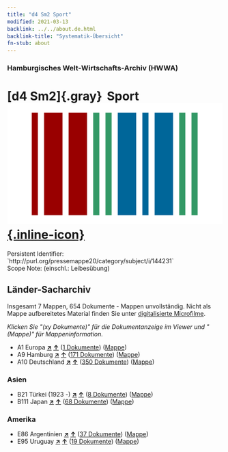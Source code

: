 ```yaml
---
title: "d4 Sm2 Sport"
modified: 2021-03-13
backlink: ../../about.de.html
backlink-title: "Systematik-Übersicht"
fn-stub: about
---
```


### Hamburgisches Welt-Wirtschafts-Archiv (HWWA)

# [d4 Sm2]{.gray}&#8201; Sport &#160; [![Wikidata](/images/Wikidata-logo.svg "Wikidata"){.inline-icon}](http://www.wikidata.org/entity/Q104699256)

<div class="hint">Persistent Identifier: `http://purl.org/pressemappe20/category/subject/i/144231`</div>

<div class="hint">
Scope Note: (einschl.: Leibesübung)
</div>





## Länder-Sacharchiv




Insgesamt 7 Mappen, 654 Dokumente - Mappen unvollständig.
Nicht als Mappe aufbereitetes Material finden Sie unter [digitalisierte Microfilme](/film/h1_sh.de.html).

_Klicken Sie "(xy Dokumente)" für die Dokumentanzeige im Viewer und "(Mappe)" für Mappeninformation._



- A1 Europa [**&nearr;**](../../../geo/i/140892/about.de.html "Europa (alle Mappen)") [**&uarr;**](../../../geo/about.de.html#A1 "Ländersystematik") (<a href="https://pm20.zbw.eu/iiifview/folder/sh/140892,144231" title="über: Europa : Sport" target="_blank">1 Dokumente</a>) ([Mappe](../../../../folder/sh/1408xx/140892/1442xx/144231/about.de.html))
- A9 Hamburg [**&nearr;**](../../../geo/i/140905/about.de.html "Hamburg (alle Mappen)") [**&uarr;**](../../../geo/about.de.html#A9 "Ländersystematik") (<a href="https://pm20.zbw.eu/iiifview/folder/sh/140905,144231" title="über: Hamburg : Sport" target="_blank">171 Dokumente</a>) ([Mappe](../../../../folder/sh/1409xx/140905/1442xx/144231/about.de.html))
- A10 Deutschland [**&nearr;**](../../../geo/i/126128/about.de.html "Deutschland (alle Mappen)") [**&uarr;**](../../../geo/about.de.html#A10 "Ländersystematik") (<a href="https://pm20.zbw.eu/iiifview/folder/sh/126128,144231" title="über: Deutschland : Sport" target="_blank">350 Dokumente</a>) ([Mappe](../../../../folder/sh/1261xx/126128/1442xx/144231/about.de.html))

### Asien

- B21 Türkei (1923 -) [**&nearr;**](../../../geo/i/141111/about.de.html "Türkei (1923 -) (alle Mappen)") [**&uarr;**](../../../geo/about.de.html#B21 "Ländersystematik") (<a href="https://pm20.zbw.eu/iiifview/folder/sh/141111,144231" title="über: Türkei (1923 -) : Sport" target="_blank">8 Dokumente</a>) ([Mappe](../../../../folder/sh/1411xx/141111/1442xx/144231/about.de.html))
- B111 Japan [**&nearr;**](../../../geo/i/141272/about.de.html "Japan (alle Mappen)") [**&uarr;**](../../../geo/about.de.html#B111 "Ländersystematik") (<a href="https://pm20.zbw.eu/iiifview/folder/sh/141272,144231" title="über: Japan : Sport" target="_blank">68 Dokumente</a>) ([Mappe](../../../../folder/sh/1412xx/141272/1442xx/144231/about.de.html))

### Amerika

- E86 Argentinien [**&nearr;**](../../../geo/i/141692/about.de.html "Argentinien (alle Mappen)") [**&uarr;**](../../../geo/about.de.html#E86 "Ländersystematik") (<a href="https://pm20.zbw.eu/iiifview/folder/sh/141692,144231" title="über: Argentinien : Sport" target="_blank">37 Dokumente</a>) ([Mappe](../../../../folder/sh/1416xx/141692/1442xx/144231/about.de.html))
- E95 Uruguay [**&nearr;**](../../../geo/i/141695/about.de.html "Uruguay (alle Mappen)") [**&uarr;**](../../../geo/about.de.html#E95 "Ländersystematik") (<a href="https://pm20.zbw.eu/iiifview/folder/sh/141695,144231" title="über: Uruguay : Sport" target="_blank">19 Dokumente</a>) ([Mappe](../../../../folder/sh/1416xx/141695/1442xx/144231/about.de.html))








